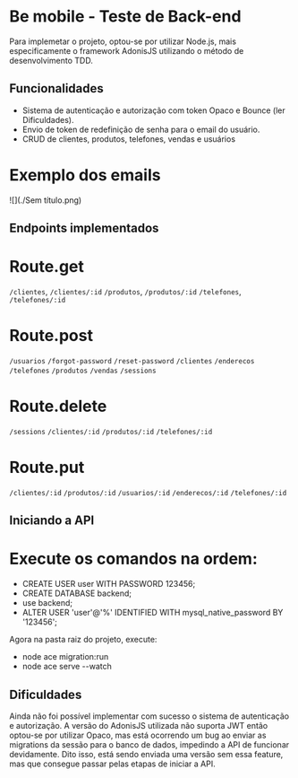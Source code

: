 # Be mobile - Teste de Back-end
Para implemetar o projeto, optou-se por utilizar Node.js, mais especificamente o framework AdonisJS utilizando o método de desenvolvimento TDD.

## Funcionalidades
- Sistema de autenticação e autorização com token Opaco e Bounce (ler Dificuldades). 
- Envio de token de redefinição de senha para o email do usuário.
- CRUD de clientes, produtos, telefones, vendas e usuários

# Exemplo dos emails
![](./Sem título.png)

## Endpoints implementados 
# Route.get 
`/clientes`, `/clientes/:id`
`/produtos`, `/produtos/:id`
`/telefones`, `/telefones/:id`

# Route.post
`/usuarios`
`/forgot-password`
`/reset-password`
`/clientes`
`/enderecos`
`/telefones`
`/produtos`
`/vendas`
`/sessions` 

# Route.delete
`/sessions` 
`/clientes/:id`
`/produtos/:id`
`/telefones/:id`

# Route.put
`/clientes/:id`
`/produtos/:id`
`/usuarios/:id`
`/enderecos/:id`
`/telefones/:id`

## Iniciando a API 
# Execute os comandos na ordem:
- CREATE USER user WITH PASSWORD 123456;
- CREATE DATABASE backend;
- use backend;
- ALTER USER 'user'@'%' IDENTIFIED WITH mysql_native_password BY '123456';

Agora na pasta raiz do projeto, execute:
- node ace migration:run
- node ace serve --watch

## Dificuldades
Ainda não foi possível implementar com sucesso o sistema de autenticação e autorização. A versão do AdonisJS utilizada não suporta JWT então optou-se por utilizar Opaco, mas está ocorrendo um bug ao enviar as migrations da sessão para o banco de dados, impedindo a API de funcionar devidamente. 
Dito isso, está sendo enviada uma versão sem essa feature, mas que consegue passar pelas etapas de iniciar a API.
